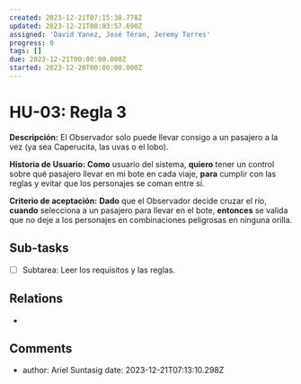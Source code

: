 ```yaml
---
created: 2023-12-21T07:15:38.778Z
updated: 2023-12-21T08:03:57.690Z
assigned: 'David Yanez, José Téran, Jeremy Torres'
progress: 0
tags: []
due: 2023-12-21T00:00:00.000Z
started: 2023-12-20T00:00:00.000Z
---
```


# HU-03: Regla 3

**Descripción:** El Observador solo puede llevar consigo a un pasajero a la vez (ya sea Caperucita, las uvas o el lobo).

**Historia de Usuario:** **Como** usuario del sistema, **quiero** tener un control sobre qué pasajero llevar en mi bote en cada viaje, **para** cumplir con las reglas y evitar que los personajes se coman entre sí.

**Criterio de aceptación:** **Dado** que el Observador decide cruzar el río, **cuando** selecciona a un pasajero para llevar en el bote, **entonces** se valida que no deje a los personajes en combinaciones peligrosas en ninguna orilla.

## Sub-tasks

- [ ] Subtarea: Leer los requisitos y las reglas.

## Relations

- [](.md)

## Comments

- author: Ariel Suntasig
  date: 2023-12-21T07:13:10.298Z
  
